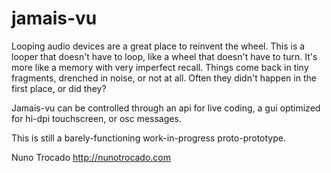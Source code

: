 # jamais-vu

Looping audio devices are a great place to reinvent the wheel. This is a looper that doesn't have to loop, like a wheel that doesn't have to turn. It's more like a memory with very imperfect recall. Things come back in tiny fragments, drenched in noise, or not at all. Often they didn't happen in the first place, or did they?

Jamais-vu can be controlled through an api for live coding, a gui optimized for hi-dpi touchscreen, or osc messages.

This is still a barely-functioning work-in-progress proto-prototype.

Nuno Trocado
<http://nunotrocado.com>